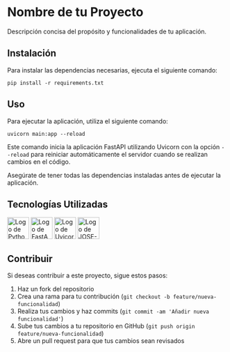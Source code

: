  <h1>Nombre de tu Proyecto</h1>

 <p>Descripción concisa del propósito y funcionalidades de tu aplicación.</p>

 <h2>Instalación</h2>

 <p>Para instalar las dependencias necesarias, ejecuta el siguiente comando:</p>

 <code>pip install -r requirements.txt</code>

 <h2>Uso</h2>

 <p>Para ejecutar la aplicación, utiliza el siguiente comando:</p>

 <code>uvicorn main:app --reload</code>

 <p>Este comando inicia la aplicación FastAPI utilizando Uvicorn con la opción <code>--reload</code> para reiniciar automáticamente el servidor cuando se realizan cambios en el código.</p>

 <p>Asegúrate de tener todas las dependencias instaladas antes de ejecutar la aplicación.</p>

 <h2>Tecnologías Utilizadas</h2>

  <p>
        <img src="https://www.vectorlogo.zone/logos/python/python-icon.svg" alt="Logo de Python" height="50">
        <img src="https://cdn.worldvectorlogo.com/logos/fastapi-1.svg" alt="Logo de FastAPI" height="50">
        <img src="https://www.uvicorn.org/uvicorn.png" alt="Logo de Uvicorn" height="50">
        <img src="https://pypi.org/static/images/logo-small.2a411bc6.svg" alt="Logo de JOSE-Python" height="50">
        <!-- Agrega más logos según sea necesario -->
    </p>

  <h2>Contribuir</h2>

  <p>Si deseas contribuir a este proyecto, sigue estos pasos:</p>

   <ol>
        <li>Haz un fork del repositorio</li>
        <li>Crea una rama para tu contribución (<code>git checkout -b feature/nueva-funcionalidad</code>)</li>
        <li>Realiza tus cambios y haz commits (<code>git commit -am 'Añadir nueva funcionalidad'</code>)</li>
        <li>Sube tus cambios a tu repositorio en GitHub (<code>git push origin feature/nueva-funcionalidad</code>)</li>
        <li>Abre un pull request para que tus cambios sean revisados</li>
    </ol>
